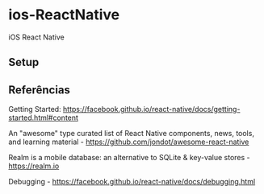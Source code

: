 # ios-ReactNative
iOS React Native

## Setup

## Referências
Getting Started: https://facebook.github.io/react-native/docs/getting-started.html#content

An "awesome" type curated list of React Native components, news, tools, and learning material - https://github.com/jondot/awesome-react-native

Realm is a mobile database: an alternative to SQLite & key-value stores - https://realm.io

Debugging - https://facebook.github.io/react-native/docs/debugging.html
